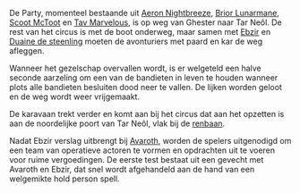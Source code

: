 De Party, momenteel bestaande uit [Aeron Nightbreeze](../PC's%20en%20homebrew/Aeron%20Nightbreeze.md), [Brior Lunarmane](../PC's%20en%20homebrew/Brior%20Lunarmane.md), [Scoot McToot](../PC's%20en%20homebrew/Scoot%20McToot.md) en [Tav Marvelous](../PC's%20en%20homebrew/Tav%20Marvelous.md), is op weg van Ghester naar Tar Neôl. De rest van het circus is met de boot onderweg, maar samen met [Ebzir](../NPCs/circus/Ebzir.md) en [Duaine de steenling](../NPCs/circus/Duaine%20de%20steenling.md) moeten de avonturiers met paard en kar de weg afleggen.

Wanneer het gezelschap overvallen wordt, is er welgeteld een halve seconde aarzeling om een van de bandieten in leven te houden wanneer plots alle bandieten besluiten dood neer te vallen. De lijken worden geloot en de weg wordt weer vrijgemaakt.

De karavaan trekt verder en komt aan bij het circus dat aan het opzetten is aan de noordelijke poort van Tar Neôl, vlak bij de [renbaan](../Tar%20Neôl/Druwedren.md). 

Nadat Ebzir verslag uitbrengt bij [Avaroth](../NPCs/circus/Avaroth.md), worden de spelers uitgenodigd om een team van operatieve actoren te vormen en opdrachten uit te voeren voor ruime vergoedingen. 
De eerste test bestaat uit een gevecht met Avaroth en Ebzir, dat snel wordt afgehandeld aan de hand van een welgemikte hold person spell.

